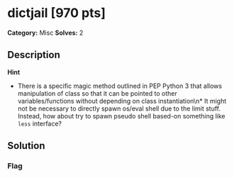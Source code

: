 # dictjail [970 pts]

**Category:** Misc
**Solves:** 2

## Description
>

**Hint**
* There is a specific magic method outlined in PEP Python 3 that allows manipulation of class so that it can be pointed to other variables/functions without depending on class instantiation\n* It might not be necessary to directly spawn os/eval shell due to the limit stuff. Instead, how about try to spawn pseudo shell based-on something like `less` interface?

## Solution

### Flag

